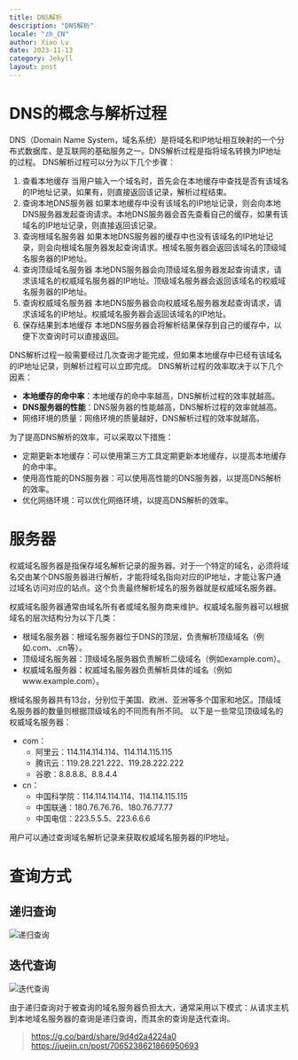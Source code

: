```yaml
---
title: DNS解析
description: "DNS解析"
locale: "zh_CN"
author: Xiao Lv
date: 2023-11-13
category: Jekyll
layout: post
---
```

# DNS的概念与解析过程
DNS（Domain Name System，域名系统）是将域名和IP地址相互映射的一个分布式数据库，是互联网的基础服务之一。DNS解析过程是指将域名转换为IP地址的过程。
DNS解析过程可以分为以下几个步骤：
1. 查看本地缓存
当用户输入一个域名时，首先会在本地缓存中查找是否有该域名的IP地址记录。如果有，则直接返回该记录，解析过程结束。
2. 查询本地DNS服务器
如果本地缓存中没有该域名的IP地址记录，则会向本地DNS服务器发起查询请求。本地DNS服务器会首先查看自己的缓存，如果有该域名的IP地址记录，则直接返回该记录。
3. 查询根域名服务器
如果本地DNS服务器的缓存中也没有该域名的IP地址记录，则会向根域名服务器发起查询请求。根域名服务器会返回该域名的顶级域名服务器的IP地址。
4. 查询顶级域名服务器
本地DNS服务器会向顶级域名服务器发起查询请求，请求该域名的权威域名服务器的IP地址。顶级域名服务器会返回该域名的权威域名服务器的IP地址。
5. 查询权威域名服务器
本地DNS服务器会向权威域名服务器发起查询请求，请求该域名的IP地址。权威域名服务器会返回该域名的IP地址。
6. 保存结果到本地缓存
本地DNS服务器会将解析结果保存到自己的缓存中，以便下次查询时可以直接返回。

DNS解析过程一般需要经过几次查询才能完成，但如果本地缓存中已经有该域名的IP地址记录，则解析过程可以立即完成。
DNS解析过程的效率取决于以下几个因素：
-  **本地缓存的命中率**：本地缓存的命中率越高，DNS解析过程的效率就越高。
- **DNS服务器的性能**：DNS服务器的性能越高，DNS解析过程的效率就越高。
- 网络环境的质量：网络环境的质量越好，DNS解析过程的效率就越高。

为了提高DNS解析的效率，可以采取以下措施：
- 定期更新本地缓存：可以使用第三方工具定期更新本地缓存，以提高本地缓存的命中率。
- 使用高性能的DNS服务器：可以使用高性能的DNS服务器，以提高DNS解析的效率。
- 优化网络环境：可以优化网络环境，以提高DNS解析的效率。
# 服务器
权威域名服务器是指保存域名解析记录的服务器。对于一个特定的域名，必须将域名交由某个DNS服务器进行解析，才能将域名指向对应的IP地址，才能让客户通过域名访问对应的站点。这个负责最终解析域名的服务器就是权威域名服务器。<p>
权威域名服务器通常由域名所有者或域名服务商来维护。权威域名服务器可以根据域名的层次结构分为以下几类：
- 根域名服务器：根域名服务器位于DNS的顶层，负责解析顶级域名（例如.com、.cn等）。
- 顶级域名服务器：顶级域名服务器负责解析二级域名（例如example.com）。
- 权威域名服务器：权威域名服务器负责解析具体的域名（例如www.example.com）。

根域名服务器共有13台，分别位于美国、欧洲、亚洲等多个国家和地区。顶级域名服务器的数量则根据顶级域名的不同而有所不同。
以下是一些常见顶级域名的权威域名服务器：
- com： 
  - 阿里云：114.114.114.114、114.114.115.115
  - 腾讯云：119.28.221.222、119.28.222.222
  - 谷歌：8.8.8.8、8.8.4.4
- cn： 
  - 中国科学院：114.114.114.114、114.114.115.115
  - 中国联通：180.76.76.76、180.76.77.77
  - 中国电信：223.5.5.5、223.6.6.6
  
用户可以通过查询域名解析记录来获取权威域名服务器的IP地址。
# 查询方式
## 递归查询
![递归查询](https://cdn.nlark.com/yuque/0/2023/png/32683951/1699720873673-adf4bb64-bf74-4ae2-8bfe-daba452220e4.png?x-oss-process=image%2Fresize%2Cw_1006%2Climit_0)
## 迭代查询
![迭代查询](https://cdn.nlark.com/yuque/0/2023/png/32683951/1699720937065-0d82998b-69d0-45e0-89eb-1a71a9fff7fc.png?x-oss-process=image%2Fresize%2Cw_1013%2Climit_0)

由于递归查询对于被查询的域名服务器负担太大，通常采用以下模式：从请求主机到本地域名服务器的查询是递归查询，而其余的查询是迭代查询。

>https://g.co/bard/share/9d4d2a4224a0
https://juejin.cn/post/7065238621866950693
